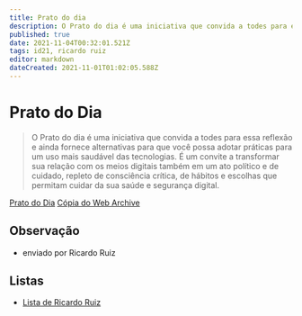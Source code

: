 ```yaml
---
title: Prato do dia
description: O Prato do dia é uma iniciativa que convida a todes para essa reflexão e ainda fornece alternativas para que você possa adotar práticas para um uso mais saudável das tecnologias.
published: true
date: 2021-11-04T00:32:01.521Z
tags: id21, ricardo ruiz
editor: markdown
dateCreated: 2021-11-01T01:02:05.588Z
---
```


# Prato do Dia
> O Prato do dia é uma iniciativa que convida a todes para essa reflexão e ainda fornece alternativas para que você possa adotar práticas para um uso mais saudável das tecnologias. É um convite a transformar sua relação com os meios digitais também em um ato político e de cuidado, repleto de consciência crítica, de hábitos e escolhas que permitam cuidar da sua saúde e segurança digital.

[Prato do Dia](https://pratododia.org/)
[Cópia do Web Archive](https://web.archive.org/web/20210924125732/https://pratododia.org/)

## Observação

- enviado por Ricardo Ruiz

## Listas

- [Lista de Ricardo Ruiz](/listas/ricardo-ruiz)